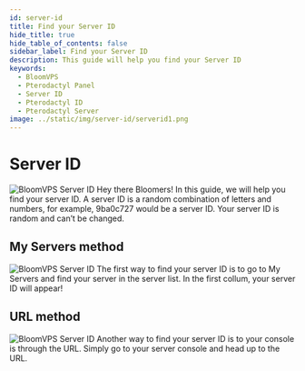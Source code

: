 ```yaml
---
id: server-id
title: Find your Server ID
hide_title: true
hide_table_of_contents: false
sidebar_label: Find your Server ID
description: This guide will help you find your Server ID
keywords:
  - BloomVPS
  - Pterodactyl Panel
  - Server ID
  - Pterodactyl ID
  - Pterodactyl Server
image: ../static/img/server-id/serverid1.png
---
```

# Server ID
![BloomVPS Server ID](../static/img/server-id/serverid1.png)
Hey there Bloomers! In this guide, we will help you find your server ID. A server ID is a random combination of letters and numbers, for example, 9ba0c727 would be a server ID. Your server ID is random and can’t be changed.

## My Servers method
![BloomVPS Server ID](../static/img/server-id/serverid2.png)
The first way to find your server ID is to go to My Servers and find your server in the server list. In the first collum, your server ID will appear!

## URL method
![BloomVPS Server ID](../static/img/server-id/serverid3.png)
Another way to find your server ID is to your console is through the URL. Simply go to your server console and head up to the URL. 